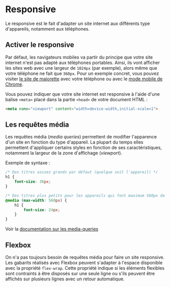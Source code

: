 # Responsive

Le responsive est le fait d'adapter un site internet aux différents type d'appareils, notamment aux téléphones.

## Activer le responsive

Par défaut, les navigateurs mobiles va partir du principe que votre site internet n'est pas adapté aux téléphones portables. Ainsi, ils vont afficher les sites web avec une largeur de `1024px` (par exemple), alors même que votre téléphone ne fait que `360px`. Pour un exemple concret, vous pouvez visiter [le site de majorette](https://www.majorette.com/fr/accueil/) avec votre téléphone ou avec le [mode mobile de Chrome](https://developers.google.com/web/tools/chrome-devtools/device-mode/#viewport).

Vous pouvez indiquer que votre site internet est responsive à l'aide d'une balise `<meta>` placé dans la partie `<head>` de votre document HTML :

```html
<meta name="viewport" content="width=device-width,initial-scale=1">
```

## Les requêtes média

Les requêtes média (_media queries_) permettent de modifier l'apparence d'un site en fonction du type d'appareil. La plupart du temps elles permettent d'appliquer certains styles en fonction de ses caractéristiques, notamment la largeur de la zone d'affichage (_viewport_).

Exemple de syntaxe :

```css
/* Des titres asssez grands par défaut (quelque soit l'appareil) */
h1 {  
	font-size: 36px;  
}

/* Des titres plus petits pour les appareils qui font maximum 560px de large */
@media (max-width: 560px) {  
	h1 {  
		font-size: 24px;  
	}
}
```

Voir la [documentation sur les media-queries](https://wiki.developer.mozilla.org/fr/docs/Web/CSS/Requ%C3%AAtes_m%C3%A9dia/Utiliser_les_Media_queries)

## Flexbox

On n'a pas toujours besoin de requêtes média pour faire un site responsive. Les gabarits réalisés avec Flexbox peuvent s'adapter à l'espace disponible avec la propriété `flex-wrap`. Cette propriété indique si les éléments flexibles sont contraints à être disposés sur une seule ligne ou s'ils peuvent être affichés sur plusieurs lignes avec un retour automatique.
<!--stackedit_data:
eyJoaXN0b3J5IjpbLTIwNDA1NjM1NCwxMDYwNDAwNzY3LDExMT
E0ODY4NTYsLTEyMzUxNTk1MDMsLTEwMDUzMTU3MDgsLTE1OTMx
ODgwMzIsMTg0NjM0OTg5OCwtMTQxODE5OTA3MSwxNzcyNDk1Mz
k2LDExNDI1ODk5MjEsLTMzNDk2MjE2XX0=
-->